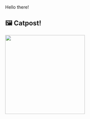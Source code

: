 Hello there!



## 🖼️ Catpost!

<sub>
    <img src="https://cdn2.thecatapi.com/images/38t.jpg" height="256">
</sub>

